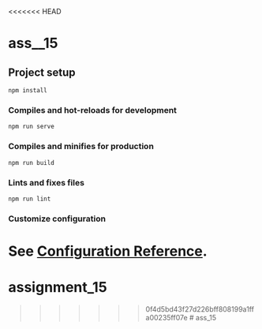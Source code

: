 <<<<<<< HEAD
# ass__15

## Project setup
```
npm install
```

### Compiles and hot-reloads for development
```
npm run serve
```

### Compiles and minifies for production
```
npm run build
```

### Lints and fixes files
```
npm run lint
```

### Customize configuration
See [Configuration Reference](https://cli.vuejs.org/config/).
=======
# assignment_15
>>>>>>> 0f4d5bd43f27d226bff808199a1ffa00235ff07e
#   a s s _ 1 5  
 